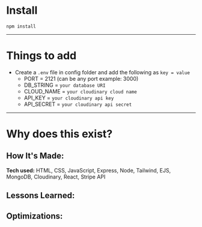# Install

`npm install`

---

# Things to add

- Create a `.env` file in config folder and add the following as `key = value`
  - PORT = 2121 (can be any port example: 3000)
  - DB_STRING = `your database URI`
  - CLOUD_NAME = `your cloudinary cloud name`
  - API_KEY = `your cloudinary api key`
  - API_SECRET = `your cloudinary api secret`

---

# Why does this exist?

## How It's Made:

**Tech used:** HTML, CSS, JavaScript, Express, Node, Tailwind, EJS, MongoDB, Cloudinary, React, Stripe API

## Lessons Learned:
 
 ## Optimizations:


